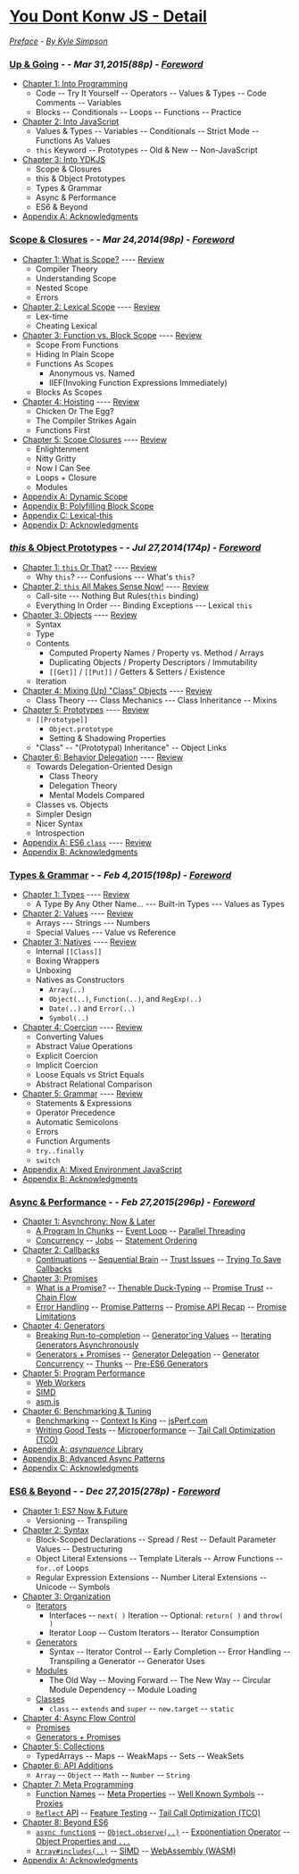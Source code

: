 # [You Dont Konw JS - Detail](https://github.com/kiyounglee/You-Dont-Know-JS/blob/master/README2.md#you-dont-konw-js)
*[Preface](preface.md) - [By Kyle Simpson](https://github.com/getify)*
### [Up & Going](README2.md#up--going---mar-31201588p) - - *Mar 31,2015(88p) - [Foreword](up%20%26%20going/forword.md)*
* [Chapter 1: Into Programming](up%20%26%20going/ch1.md)
	* Code -- Try It Yourself -- Operators -- Values & Types -- Code Comments -- Variables
	* Blocks -- Conditionals -- Loops -- Functions -- Practice
* [Chapter 2: Into JavaScript](up%20%26%20going/ch2.md)
	* Values & Types -- Variables -- Conditionals -- Strict Mode -- Functions As Values
	* `this` Keyword -- Prototypes -- Old & New -- Non-JavaScript
* [Chapter 3: Into YDKJS](up%20%26%20going/ch3.md)
	* Scope & Closures 
	* this & Object Prototypes
	* Types & Grammar
	* Async & Performance
	* ES6 & Beyond
* [Appendix A: Acknowledgments](up%20%26%20going/apA.md)
### [Scope & Closures](README2.md#scope--closures---mar-24201498p) - - *Mar 24,2014(98p) - [Foreword](up%20%26%20going/forword.md)*
* [Chapter 1: What is Scope?](up%20%26%20going/ch1.md) ---- [Review](up%20%26%20going/ch1.md#review-tldr)
	* Compiler Theory
	* Understanding Scope
	* Nested Scope
	* Errors
* [Chapter 2: Lexical Scope](up%20%26%20going/ch2.md) ---- [Review](up%20%26%20going/ch2.md#review-tldr)
	* Lex-time
	* Cheating Lexical
* [Chapter 3: Function vs. Block Scope](up%20%26%20going/ch3.md) ---- [Review](up%20%26%20going/ch3.md#review-tldr)
	* Scope From Functions
	* Hiding In Plain Scope
	* Functions As Scopes
		* Anonymous vs. Named
		* IIEF(Invoking Function Expressions Immediately)
	* Blocks As Scopes
* [Chapter 4: Hoisting](up%20%26%20going/ch4.md) ---- [Review](up%20%26%20going/ch4.md#review-tldr)
	* Chicken Or The Egg?
	* The Compiler Strikes Again
	* Functions First
* [Chapter 5: Scope Closures](up%20%26%20going/ch5.md) ---- [Review](up%20%26%20going/ch5.md#review-tldr)
	* Enlightenment
	* Nitty Gritty
	* Now I Can See
	* Loops + Closure
	* Modules
* [Appendix A: Dynamic Scope](up%20%26%20going/apA.md)
* [Appendix B: Polyfilling Block Scope](up%20%26%20going/apB.md)
* [Appendix C: Lexical-this](up%20%26%20going/apC.md)
* [Appendix D: Acknowledgments](up%20%26%20going/apD.md)
### [*this* & Object Prototypes](README2.md#this--object-prototypes---jul-272014174p) - - *Jul 27,2014(174p) - [Foreword](this%20%26%20object%20prototypes/forword.md)*
* [Chapter 1: `this` Or That?](this%20%26%20object%20prototypes/ch1.md) ---- [Review](this%20%26%20object%20prototypes/ch1.md#review-tldr)
	* Why `this`? --- Confusions --- What's `this`?
* [Chapter 2: `this` All Makes Sense Now!](this%20%26%20object%20prototypes/ch2.md) ---- [Review](this%20%26%20object%20prototypes/ch2.md#review-tldr)
	* Call-site --- Nothing But Rules(`this` binding)
	* Everything In Order --- Binding Exceptions --- Lexical `this`
* [Chapter 3: Objects](this%20%26%20object%20prototypes/ch3.md) ---- [Review](this%20%26%20object%20prototypes/ch3.md#review-tldr)
	* Syntax
	* Type
	* Contents
		* Computed Property Names / Property vs. Method / Arrays
		* Duplicating Objects / Property Descriptors / Immutability
		* `[[Get]]` / `[[Put]]` / Getters & Setters / Existence
	* Iteration
* [Chapter 4: Mixing (Up) "Class" Objects](this%20%26%20object%20prototypes/ch4.md) ---- [Review](this%20%26%20object%20prototypes/ch4.md#review-tldr)
	* Class Theory --- Class Mechanics --- Class Inheritance -- Mixins
* [Chapter 5: Prototypes](this%20%26%20object%20prototypes/ch5.md) ---- [Review](this%20%26%20object%20prototypes/ch5.md#review-tldr)
	* `[[Prototype]]`
		* `Object.prototype`
		* Setting & Shadowing Properties
	* "Class" -- "(Prototypal) Inheritance" -- Object Links
* [Chapter 6: Behavior Delegation](this%20%26%20object%20prototypes/ch6.md) ---- [Review](this%20%26%20object%20prototypes/ch6.md#review-tldr)
	* Towards Delegation-Oriented Design
		* Class Theory
		* Delegation Theory
		* Mental Models Compared
	* Classes vs. Objects
	* Simpler Design
	* Nicer Syntax
	* Introspection
* [Appendix A: ES6 `class`](this%20%26%20object%20prototypes/apA.md) ---- [Review](this%20%26%20object%20prototypes/apA.md#review-tldr)
* [Appendix B: Acknowledgments](this%20%26%20object%20prototypes/apB.md)
### [Types & Grammar](types--grammar---feb-42015198p) - - *Feb 4,2015(198p) - [Foreword](types%20%26%20grammar/forword.md)*
* [Chapter 1: Types](types%20%26%20grammar/ch1.md) ---- [Review](types%20%26%20grammar/ch1.md#review)
	* A Type By Any Other Name... --- Built-in Types --- Values as Types
* [Chapter 2: Values](types%20%26%20grammar/ch2.md) ---- [Review](types%20%26%20grammar/ch2.md#review)
	* Arrays --- Strings --- Numbers
	* Special Values --- Value vs Reference
* [Chapter 3: Natives](types%20%26%20grammar/ch3.md) ---- [Review](types%20%26%20grammar/ch3.md#review)
	* Internal `[[Class]]`
	* Boxing Wrappers
	* Unboxing
	* Natives as Constructors
		* `Array(..)`
		* `Object(..)`, `Function(..)`, and `RegExp(..)`
		* `Date(..)` and `Error(..)`
		* `Symbol(..)`
* [Chapter 4: Coercion](types%20%26%20grammar/ch4.md) ---- [Review](types%20%26%20grammar/ch4.md#review)
	* Converting Values
	* Abstract Value Operations
	* Explicit Coercion
	* Implicit Coercion
	* Loose Equals vs Strict Equals
	* Abstract Relational Comparison
* [Chapter 5: Grammar](types%20%26%20grammar/ch5.md) ---- [Review](types%20%26%20grammar/ch5.md#review)
	* Statements & Expressions
	* Operator Precedence
	* Automatic Semicolons
	* Errors
	* Function Arguments
	* `try..finally`
	* `switch`
* [Appendix A: Mixed Environment JavaScript](types%20%26%20grammar/apA.md)
* [Appendix B: Acknowledgments](types%20%26%20grammar/apB.md)
### [Async & Performance](README2.md#async--performance---feb-272015296p) - - *Feb 27,2015(296p) - [Foreword](async%20%26%20performance/forword.md)*
* [Chapter 1: Asynchrony: Now & Later](async%20%26%20performance/ch1.md)
	* [A Program In Chunks](async%20%26%20performance/ch1.md#a-program-in-chunks) -- [Event Loop](async%20%26%20performance/ch1.md#event-loop) -- [Parallel Threading](async%20%26%20performance/ch1.md#parallel-threading)
	* [Concurrency](async%20%26%20performance/ch1.md#concurrency) -- [Jobs](async%20%26%20performance/ch1.md#jobs) -- [Statement Ordering](async%20%26%20performance/ch1.md#statement-ordering)
* [Chapter 2: Callbacks](async%20%26%20performance/ch2.md)
	* [Continuations](async%20%26%20performance/ch2.md#continuations) -- [Sequential Brain](async%20%26%20performance/ch2.md#sequential-brain) -- [Trust Issues](async%20%26%20performance/ch2.md#trust-issues) -- [Trying To Save Callbacks](async%20%26%20performance/ch2.md#trying-to-save-callbacks)
* [Chapter 3: Promises](async%20%26%20performance/ch3.md)
	* [What is a Promise?](async%20%26%20performance/ch3.md#what-is-a-promise) -- [Thenable Duck-Typing](async%20%26%20performance/ch3.md#thenable-duck-typing) -- [Promise Trust](async%20%26%20performance/ch3.md#promise-trust) -- [Chain Flow](async%20%26%20performance/ch3.md#chain-flow)
	* [Error Handling](async%20%26%20performance/ch3.md#error-handling) -- [Promise Patterns](async%20%26%20performance/ch3.md#promise-patterns) -- [Promise API Recap](async%20%26%20performance/ch3.md#promise-api-recap) -- [Promise Limitations](async%20%26%20performance/ch3.md#promise-limitations)
* [Chapter 4: Generators](async%20%26%20performance/ch4.md)
	* [Breaking Run-to-completion](async%20%26%20performance/ch4.md#breaking-run-to-completion) -- [Generator'ing Values](async%20%26%20performance/ch4.md#generatoring-values) -- [Iterating Generators Asynchronously](async%20%26%20performance/ch4.md#iterating-generators-asynchronously)
	* [Generators + Promises](async%20%26%20performance/ch4.md#generators--promises) -- [Generator Delegation](async%20%26%20performance/ch4.md#generator-delegation) -- [Generator Concurrency](async%20%26%20performance/ch4.md#generator-concurrency) -- [Thunks](async%20%26%20performance/ch4.md#thunks) -- [Pre-ES6 Generators](async%20%26%20performance/ch4.md#pre-es6-generators)
* [Chapter 5: Program Performance](async%20%26%20performance/ch5.md)
	* [Web Workers](async%20%26%20performance/ch5.md#web-workers)
	* [SIMD](async%20%26%20performance/ch5.md#simd)
	* [asm.js](async%20%26%20performance/ch5.md#asmjs)
* [Chapter 6: Benchmarking & Tuning](async%20%26%20performance/ch6.md)
	* [Benchmarking](async%20%26%20performance/ch6.md#benchmarking) -- [Context Is King](async%20%26%20performance/ch6.md#context-is-king) -- [jsPerf.com](async%20%26%20performance/ch6.md#jsperfcom)
	* [Writing Good Tests](async%20%26%20performance/ch6.md#writing-good-tests) -- [Microperformance](async%20%26%20performance/ch6.md#microperformance) -- [Tail Call Optimization (TCO)](async%20%26%20performance/ch6.md#tail-call-optimization-tco)
* [Appendix A: *asynquence* Library](async%20%26%20performance/apA.md)
* [Appendix B: Advanced Async Patterns](async%20%26%20performance/apB.md)
* [Appendix C: Acknowledgments](async%20%26%20performance/apC.md)
### [ES6 & Beyond](README2.md#es6--beyond---dec-272015278p) - - *Dec 27,2015(278p) - [Foreword](es6%20&%20beyond/forword.md)*
* [Chapter 1: ES? Now & Future](es6%20&%20beyond/ch1.md)   
	* Versioning -- Transpiling   
* [Chapter 2: Syntax](es6%20&%20beyond/ch2.md)
	* Block-Scoped Declarations -- Spread / Rest -- Default Parameter Values -- Destructuring
	* Object Literal Extensions -- Template Literals -- Arrow Functions -- `for..of` Loops
	* Regular Expression Extensions -- Number Literal Extensions -- Unicode -- Symbols
* [Chapter 3: Organization](es6%20&%20beyond/ch3.md)
	* [Iterators](es6%20&%20beyond/ch3.md#iterators)
		* Interfaces -- `next( )` Iteration --  Optional: `return( )` and `throw( )`
		* Iterator Loop -- Custom Iterators -- Iterator Consumption		
	* [Generators](es6%20&%20beyond/ch3.md#generators) 
		* Syntax -- Iterator Control -- Early Completion -- Error Handling -- Transpiling a Generator -- Generator Uses
	* [Modules](es6%20&%20beyond/ch3.md#modules)	
		* The Old Way -- Moving Forward -- The New Way -- Circular Module Dependency -- Module Loading
	* [Classes](es6%20&%20beyond/ch3.md#classes)
		* `class` -- `extends` and `super` -- `new.target` -- `static`
* [Chapter 4: Async Flow Control](es6%20&%20beyond/ch4.md)
	* [Promises](es6%20&%20beyond/ch4.md#promises)
	* [Generators + Promises](es6%20&%20beyond/ch4.md#generators--promises)
* [Chapter 5: Collections](es6%20&%20beyond/ch5.md)
	* TypedArrays -- Maps -- WeakMaps -- Sets -- WeakSets
* [Chapter 6: API Additions](es6%20&%20beyond/ch6.md)
	* `Array` -- `Object` -- `Math` -- `Number` -- `String`
* [Chapter 7: Meta Programming](es6%20&%20beyond/ch7.md)
	* [Function Names](es6%20&%20beyond/ch7.md#function-names) -- [Meta Properties](es6%20&%20beyond/ch7.md#meta-properties) -- [Well Known Symbols](es6%20&%20beyond/ch7.md#well-known-symbols) -- [Proxies](es6%20&%20beyond/ch7.md#proxies)
	* [`Reflect` API](es6%20&%20beyond/ch7.md#reflect-api) -- [Feature Testing](es6%20&%20beyond/ch7.md#feature-testing) -- [Tail Call Optimization (TCO)](es6%20&%20beyond/ch7.md#tail-call-optimization-tco)
* [Chapter 8: Beyond ES6](es6%20&%20beyond/ch8.md)
	* [`async function`s](es6%20&%20beyond/ch8.md#async-functions) -- [`Object.observe(..)`](es6%20&%20beyond/ch8.md#objectobserve) -- [Exponentiation Operator](es6%20&%20beyond/ch8.md#exponentiation-operator) -- [Object Properties and `...`](es6%20&%20beyond/ch8.md#objects-properties-and-)
	* [`Array#includes(..)`](es6%20&%20beyond/ch8.md#arrayincludes) -- [SIMD](es6%20&%20beyond/ch8.md#simd) -- [WebAssembly (WASM)](es6%20&%20beyond/ch8.md#webassembly-wasm)
* [Appendix A: Acknowledgments](es6%20&%20beyond/apA.md)
